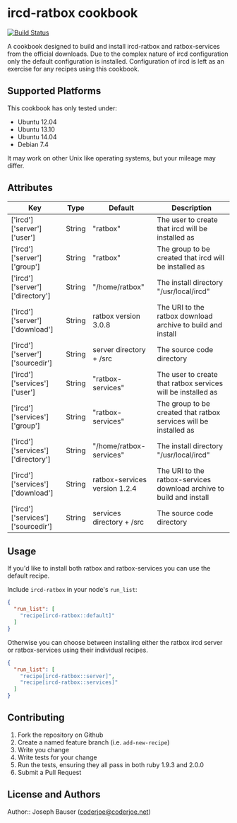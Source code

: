 # ircd-ratbox cookbook

[![Build Status](https://travis-ci.org/coderjoe/chef-ircd-ratbox.svg?branch=master)](https://travis-ci.org/coderjoe/chef-ircd-ratbox)

A cookbook designed to build and install ircd-ratbox and ratbox-services from the official downloads.
Due to the complex nature of ircd configuration only the default configuration is installed.
Configuration of ircd is left as an exercise for any recipes using this cookbook.

## Supported Platforms

This cookbook has only tested under:
 - Ubuntu 12.04
 - Ubuntu 13.10
 - Ubuntu 14.04
 - Debian 7.4

It may work on other Unix like operating systems, but your mileage may differ.

## Attributes

| Key                                | Type    | Default                           | Description                                                          |
|------------------------------------|---------|-----------------------------------|----------------------------------------------------------------------|
| ['ircd']['server']['user']         | String  | "ratbox"                          | The user to create that ircd will be installed as                    |
| ['ircd']['server']['group']        | String  | "ratbox"                          | The group to be created that ircd will be installed as               |
| ['ircd']['server']['directory']    | String  | "/home/ratbox"                    | The install directory "/usr/local/ircd"                              |
| ['ircd']['server']['download']     | String  | ratbox version 3.0.8              | The URI to the ratbox download archive to build and install          |
| ['ircd']['server']['sourcedir']    | String  | server directory + /src           | The source code directory                                            |
| ['ircd']['services']['user']       | String  | "ratbox-services"                 | The user to create that ratbox services will be installed as         |
| ['ircd']['services']['group']      | String  | "ratbox-services"                 | The group to be created that ratbox services will be installed as    |
| ['ircd']['services']['directory']  | String  | "/home/ratbox-services"           | The install directory "/usr/local/ircd"                              |
| ['ircd']['services']['download']   | String  | ratbox-services version 1.2.4     | The URI to the ratbox-services download archive to build and install |
| ['ircd']['services']['sourcedir']  | String  | services directory + /src         | The source code directory                                            |

## Usage

If you'd like to install both ratbox and ratbox-services you can use the default recipe.

Include `ircd-ratbox` in your node's `run_list`:

```json
{
  "run_list": [
    "recipe[ircd-ratbox::default]"
  ]
}
```

Otherwise you can choose between installing either the ratbox ircd server or ratbox-services
using their individual recipes.

```json
{
  "run_list": [
    "recipe[ircd-ratbox::server]",
    "recipe[ircd-ratbox::services]"
  ]
}
```

## Contributing

1. Fork the repository on Github
2. Create a named feature branch (i.e. `add-new-recipe`)
3. Write you change
4. Write tests for your change
5. Run the tests, ensuring they all pass in both ruby 1.9.3 and 2.0.0
6. Submit a Pull Request

## License and Authors

Author:: Joseph Bauser (coderjoe@coderjoe.net)
